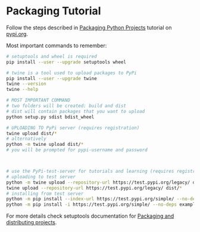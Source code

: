 # Packaging Tutorial

Follow the steps described in [Packaging Python Projects] tutorial on [pypi.org].

Most important commands to remember:

```bash
# setuptools and wheel is required
pip install --user --upgrade setuptools wheel

# twine is a tool used to upload packages to PyPi
pip install --user --upgrade twine
twine --version
twine --help

# MOST IMPORTANT COMMAND
# two folders will be created: build and dist
# dist will contain packages that you want to upload
python setup.py sdist bdist_wheel

# UPLOADING TO PyPi server (requires registration)
twine upload dist/*
# alternatively
python -m twine upload dist/*
# you will be prompted for pypi-username and password



# use the PyPi-test-server for tutorials and learning (requires registration)
# uploading to test server
python -m twine upload --repository-url https://test.pypi.org/legacy/ dist/*
twine upload --repository-url https://test.pypi.org/legacy/ dist/*
# installing from test server
python -m pip install --index-url https://test.pypi.org/simple/ --no-deps example-pkg-your-username
python -m pip install -i https://test.pypi.org/simple/ --no-deps example-pkg-your-username
```

For more details check setuptools documentation for [Packaging and distributing projects].

[Packaging Python Projects]:https://packaging.python.org/tutorials/packaging-projects/
[pypi.org]:https://pypi.org/
[Packaging and distributing projects]:https://packaging.python.org/guides/distributing-packages-using-setuptools/#packaging-and-distributing-projects
